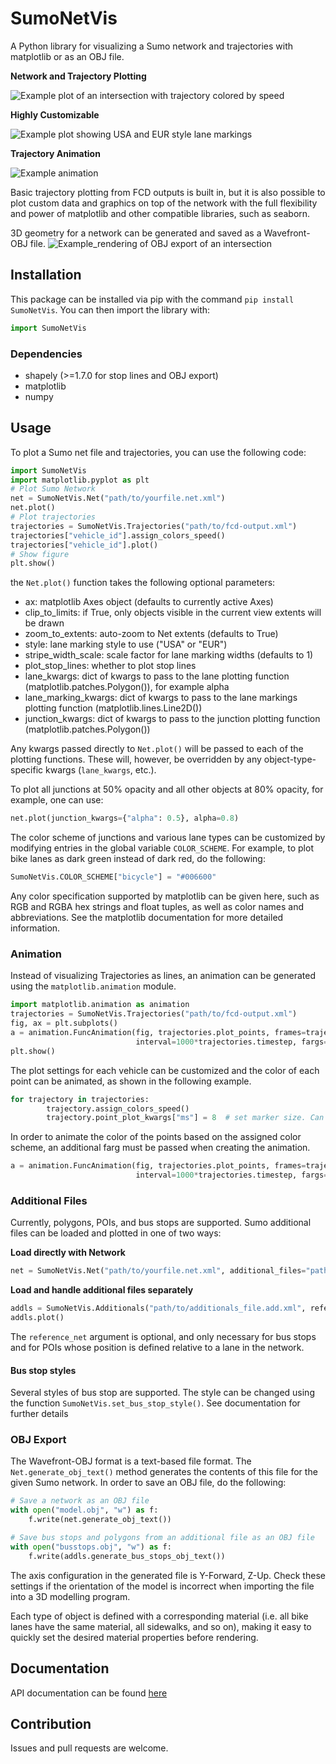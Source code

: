 # SumoNetVis
A Python library for visualizing a Sumo network and trajectories with matplotlib or as an OBJ file.

**Network and Trajectory Plotting**

![Example plot of an intersection with trajectory colored by speed](Example_Plot.png)

**Highly Customizable**

![Example plot showing USA and EUR style lane markings](Line_Stripe_Styles_Animation.gif)

**Trajectory Animation**

![Example animation](Example_Animation.gif)

Basic trajectory plotting from FCD outputs is built in, but it is also possible to plot custom data and graphics on
top of the network with the full flexibility and power of matplotlib and other compatible libraries, such as seaborn.

3D geometry for a network can be generated and saved as a Wavefront-OBJ file.
![Example_rendering of OBJ export of an intersection](Example_OBJ_Export.png)

## Installation
This package can be installed via pip with the command ```pip install SumoNetVis```.
You can then import the library with:

```python
import SumoNetVis
```

### Dependencies
* shapely (>=1.7.0 for stop lines and OBJ export)
* matplotlib
* numpy

## Usage
To plot a Sumo net file and trajectories, you can use the following code:

```python
import SumoNetVis
import matplotlib.pyplot as plt
# Plot Sumo Network
net = SumoNetVis.Net("path/to/yourfile.net.xml")
net.plot()
# Plot trajectories
trajectories = SumoNetVis.Trajectories("path/to/fcd-output.xml")
trajectories["vehicle_id"].assign_colors_speed()
trajectories["vehicle_id"].plot()
# Show figure
plt.show()
```

the ```Net.plot()``` function takes the following optional parameters:
* ax: matplotlib Axes object (defaults to currently active Axes)
* clip_to_limits: if True, only objects visible in the current view extents will be drawn
* zoom_to_extents: auto-zoom to Net extents (defaults to True)
* style: lane marking style to use ("USA" or "EUR")
* stripe_width_scale: scale factor for lane marking widths (defaults to 1)
* plot_stop_lines: whether to plot stop lines
* lane_kwargs: dict of kwargs to pass to the lane plotting function (matplotlib.patches.Polygon()), for example alpha
* lane_marking_kwargs: dict of kwargs to pass to the lane markings plotting function (matplotlib.lines.Line2D())
* junction_kwargs: dict of kwargs to pass to the junction plotting function (matplotlib.patches.Polygon())

Any kwargs passed directly to ```Net.plot()``` will be passed to each of the plotting functions. These will, however,
be overridden by any object-type-specific kwargs (```lane_kwargs```, etc.).

To plot all junctions at 50% opacity and all other objects at 80% opacity, for example, one can use:
```python
net.plot(junction_kwargs={"alpha": 0.5}, alpha=0.8)
```

The color scheme of junctions and various lane types can be customized by modifying entries in the global variable
```COLOR_SCHEME```. For example, to plot bike lanes as dark green instead of dark red, do the following:
```python
SumoNetVis.COLOR_SCHEME["bicycle"] = "#006600"
```
Any color specification supported by matplotlib can be given here, such as RGB and RGBA hex strings and float tuples, as
well as color names and abbreviations. See the matplotlib documentation for more detailed information.

### Animation
Instead of visualizing Trajectories as lines, an animation can be generated using the ```matplotlib.animation``` module.

```python
import matplotlib.animation as animation
trajectories = SumoNetVis.Trajectories("path/to/fcd-output.xml")
fig, ax = plt.subplots()
a = animation.FuncAnimation(fig, trajectories.plot_points, frames=trajectories.timestep_range(), repeat=False,
                            interval=1000*trajectories.timestep, fargs=(ax,), blit=True)
plt.show()
```

The plot settings for each vehicle can be customized and the color of each point can be animated, as shown in the
following example.

```python
for trajectory in trajectories:
        trajectory.assign_colors_speed()
        trajectory.point_plot_kwargs["ms"] = 8  # set marker size. Can set any kwargs taken by matplotlib.pyplot.plot().
```

In order to animate the color of the points based on the assigned color scheme, an additional farg must be passed
when creating the animation.

```python
a = animation.FuncAnimation(fig, trajectories.plot_points, frames=trajectories.timestep_range(), repeat=False,
                            interval=1000*trajectories.timestep, fargs=(ax, True), blit=True)
```

### Additional Files
Currently, polygons, POIs, and bus stops are supported. Sumo additional files can be loaded and plotted in one of
two ways:

**Load directly with Network**
```python
net = SumoNetVis.Net("path/to/yourfile.net.xml", additional_files="path/to/additionals_file.add.xml")
```

**Load and handle additional files separately**
```python
addls = SumoNetVis.Additionals("path/to/additionals_file.add.xml", reference_net=net)
addls.plot()
```
The ```reference_net``` argument is optional, and only necessary for bus stops and for POIs whose position is defined
relative to a lane in the network.

#### Bus stop styles
Several styles of bus stop are supported. The style can be changed using the function
```SumoNetVis.set_bus_stop_style()```. See documentation for further details

### OBJ Export

The Wavefront-OBJ format is a text-based file format. The ```Net.generate_obj_text()``` method generates the contents
of this file for the given Sumo network. In order to save an OBJ file, do the following:

```python
# Save a network as an OBJ file
with open("model.obj", "w") as f:
    f.write(net.generate_obj_text())

# Save bus stops and polygons from an additional file as an OBJ file
with open("busstops.obj", "w") as f:
    f.write(addls.generate_bus_stops_obj_text())
```

The axis configuration in the generated file is Y-Forward, Z-Up. Check these settings if the orientation of the model
is incorrect when importing the file into a 3D modelling program.

Each type of object is defined with a corresponding material (i.e. all bike lanes have the same material, all sidewalks,
and so on), making it easy to quickly set the desired material properties before rendering.

## Documentation
API documentation can be found [here](https://patmalcolm91.github.io/SumoNetVis/SumoNetVis.html)

## Contribution
Issues and pull requests are welcome.

